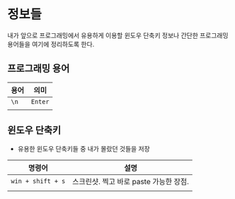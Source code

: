 # 정보들

내가 앞으로 프로그래밍에서 유용하게 이용할 윈도우 단축키 정보나 간단한 프로그래밍 용어들을 여기에 정리하도록 한다.

## 프로그래밍 용어

| 용어 | 의미    |
| ---- | ------- |
| `\n` | `Enter` |
|      |         |



## 윈도우 단축키

- 유용한 윈도우 단축키들 중 내가 몰랐던 것들을 저장

| 명령어              | 설명                                   |
| ------------------- | -------------------------------------- |
| ` win + shift + s ` | 스크린샷. 찍고 바로 paste 가능한 장점. |
|                     |                                        |

